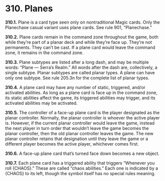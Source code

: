 # **310.** Planes

**310.1.** Plane is a card type seen only on nontraditional Magic cards. Only the Planechase casual variant uses plane cards. See rule 901, “Planechase.”

**310.2.** Plane cards remain in the command zone throughout the game, both while they’re part of a planar deck and while they’re face up. They’re not permanents. They can’t be cast. If a plane card would leave the command zone, it remains in the command zone.

**310.3.** Plane subtypes are listed after a long dash, and may be multiple words: “Plane — Serra’s Realm.” All words after the dash are, collectively, a single subtype. Planar subtypes are called planar types. A plane can have only one subtype. See rule 205.3n for the complete list of planar types.

**310.4.** A plane card may have any number of static, triggered, and/or activated abilities. As long as a plane card is face up in the command zone, its static abilities affect the game, its triggered abilities may trigger, and its activated abilities may be activated.

**310.5.** The controller of a face-up plane card is the player designated as the planar controller. Normally, the planar controller is whoever the active player is. However, if the current planar controller would leave the game, instead the next player in turn order that wouldn’t leave the game becomes the planar controller, then the old planar controller leaves the game. The new planar controller retains that designation until they leave the game or a different player becomes the active player, whichever comes first.

**310.6.** A face-up plane card that’s turned face down becomes a new object.

**310.7.** Each plane card has a triggered ability that triggers “Whenever you roll {CHAOS}.” These are called “chaos abilities.” Each one is indicated by a {CHAOS} to its left, though the symbol itself has no special rules meaning.
